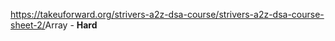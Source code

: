 https://takeuforward.org/strivers-a2z-dsa-course/strivers-a2z-dsa-course-sheet-2/
​
Array - **Hard**